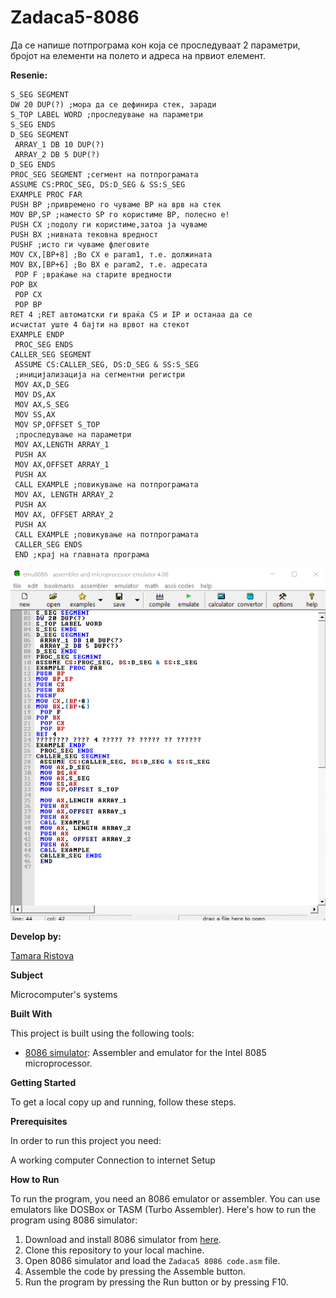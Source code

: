 # Zadaca5-8086

Да се напише потпрограма кон која се проследуваат 2 параметри, бројот на елементи на полето и адреса на
првиот елемент. 


**Resenie:** 

```
S_SEG SEGMENT
DW 20 DUP(?) ;мора да се дефинира стек, заради
S_TOP LABEL WORD ;проследување на параметри
S_SEG ENDS
D_SEG SEGMENT
 ARRAY_1 DB 10 DUP(?)
 ARRAY_2 DB 5 DUP(?)
D_SEG ENDS
PROC_SEG SEGMENT ;сегмент на потпрограмата
ASSUME CS:PROC_SEG, DS:D_SEG & SS:S_SEG
EXAMPLE PROC FAR
PUSH BP ;привремено го чуваме BP на врв на стек
MOV BP,SP ;наместо SP го користиме BP, полесно е!
PUSH CX ;подолу ги користиме,затоа ја чуваме
PUSH BX ;нивната тековна вредност
PUSHF ;исто ги чуваме флеговите
MOV CX,[BP+8] ;Во CX е param1, т.е. должината
MOV BX,[BP+6] ;Во BX е param2, т.е. адресата
 POP F ;враќање на старите вредности
POP BX
 POP CX
 POP BP
RET 4 ;RET автоматски ги враќа CS и IP и останаа да се
исчистат уште 4 бајти на врвот на стекот
EXAMPLE ENDP
 PROC_SEG ENDS
CALLER_SEG SEGMENT
 ASSUME CS:CALLER_SEG, DS:D_SEG & SS:S_SEG
 ;иницијализација на сегментни регистри
 MOV AX,D_SEG
 MOV DS,AX
 MOV AX,S_SEG
 MOV SS,AX
 MOV SP,OFFSET S_TOP
 ;проследување на параметри
 MOV AX,LENGTH ARRAY_1
 PUSH AX
 MOV AX,OFFSET ARRAY_1
 PUSH AX
 CALL EXAMPLE ;повикување на потпрограмата
 MOV AX, LENGTH ARRAY_2
 PUSH AX
 MOV AX, OFFSET ARRAY_2
 PUSH AX
 CALL EXAMPLE ;повикување на потпрограмата
 CALLER_SEG ENDS
 END ;крај на главната програма

```

![Screenshot (1)](https://github.com/Ristova123/Zadaca5-8086/blob/main/Zadaca5%208086%20code.png)

**Develop by:**

[Tamara Ristova ](https://github.com/Ristova123)


**Subject**

Microcomputer's systems

**Built With**

This project is built using the following tools:

- [8086 simulator](https://emu8086-microprocessor-emulator.en.softonic.com/?ex=RAMP-2046.0): Assembler and emulator for the Intel 8085 microprocessor.

**Getting Started**

To get a local copy up and running, follow these steps.

**Prerequisites**

In order to run this project you need:

A working computer
Connection to internet
Setup

**How to Run**

To run the program, you need an 8086 emulator or assembler. You can use emulators like DOSBox or TASM (Turbo Assembler). Here's how to run the program using 8086 simulator:

1. Download and install 8086 simulator from [here](https://emu8086-microprocessor-emulator.en.softonic.com/?ex=RAMP-2046.0).
2. Clone this repository to your local machine.
3. Open 8086 simulator and load the `Zadaca5 8086 code.asm` file.
4. Assemble the code by pressing the Assemble button.
5. Run the program by pressing the Run button or by pressing F10.
